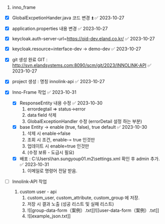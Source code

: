 1. inno_frame
- [x] GlobalExcpetionHander.java 코드 변경 ⏫ ✅ 2023-10-27
- [x] application.properties 내용 변경 ✅ 2023-10-27
- [x] keycloak.auth-server-url=https://oid-dev.eland.co.kr/ ✅ 2023-10-27
- [x] keycloak.resource=interface-dev -> demo-dev ✅ 2023-10-27
- [x] git 생성 완료 GIT : http://svn.elandsystems.com:8090/scm/git/2023/INNOLINK-API ✅ 2023-10-27
- [x] project 생성 : 명칭 innolink-api ✅ 2023-10-27


- [x] Inno-Frame 작업 ✅ 2023-10-31
	 - [x] ResponseEntity 내용 수정 ✅ 2023-10-30
		1. errordegtail => status->error
		2. data field 삭제
		3. GlobalExceptionHandler 수정 (errorDetail 설정 하는 부분)
	- [x] base Entity -> enable (true, false), true default ✅ 2023-10-30
		1. 삭제 시 enable->false
		2. 조회 시 조건, enable-= true 인것만
		3. 업데이트 시 enable=true 인것만 
		4. (수정 보류 - 도급시 필요)
	- [x] 배포 : C:\Users\han.sungyoup01\.m2\settings.xml 확인 후 admin 추가. ✅ 2023-10-31
		1. 이메일로 명령어 전달 받음.

- [ ]  Innolink-API 작업
	1. custom user - api
		1. custom_user, custom_attribute, custom_group 에 저장.
		2. 저장 시 결과 노출 (성공 리스트 및 실패 리스트)
		3. ![[group-data-form（案例）.txt]]![[user-data-form（案例）.txt]]
		4. ![[example_json.txt]]